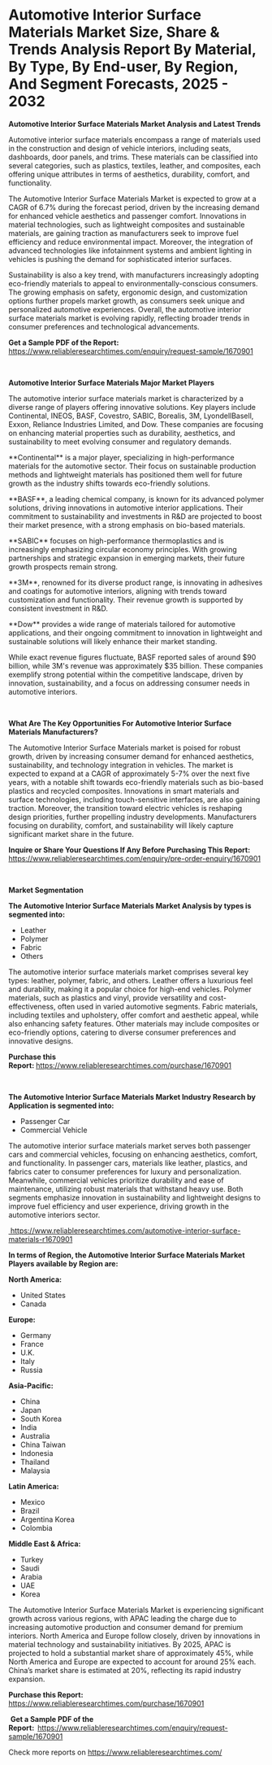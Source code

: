 <p><h1>Automotive Interior Surface Materials Market Size, Share & Trends Analysis Report By Material, By Type, By End-user, By Region, And Segment Forecasts, 2025 - 2032</h1></p><p><strong>Automotive Interior Surface Materials Market Analysis and Latest Trends</strong></p>
<p><p>Automotive interior surface materials encompass a range of materials used in the construction and design of vehicle interiors, including seats, dashboards, door panels, and trims. These materials can be classified into several categories, such as plastics, textiles, leather, and composites, each offering unique attributes in terms of aesthetics, durability, comfort, and functionality.</p><p>The Automotive Interior Surface Materials Market is expected to grow at a CAGR of 6.7% during the forecast period, driven by the increasing demand for enhanced vehicle aesthetics and passenger comfort. Innovations in material technologies, such as lightweight composites and sustainable materials, are gaining traction as manufacturers seek to improve fuel efficiency and reduce environmental impact. Moreover, the integration of advanced technologies like infotainment systems and ambient lighting in vehicles is pushing the demand for sophisticated interior surfaces.</p><p>Sustainability is also a key trend, with manufacturers increasingly adopting eco-friendly materials to appeal to environmentally-conscious consumers. The growing emphasis on safety, ergonomic design, and customization options further propels market growth, as consumers seek unique and personalized automotive experiences. Overall, the automotive interior surface materials market is evolving rapidly, reflecting broader trends in consumer preferences and technological advancements.</p></p>
<p><strong>Get a Sample PDF of the Report:&nbsp;</strong> <a href="https://www.reliableresearchtimes.com/enquiry/request-sample/1670901?utm_campaign=2196&utm_medium=2&utm_source=Github&utm_content=ia&utm_term=25032025&utm_id=automotive-interior-surface-materials">https://www.reliableresearchtimes.com/enquiry/request-sample/1670901</a></p>
<p>&nbsp;</p>
<p><strong>Automotive Interior Surface Materials Major Market Players</strong></p>
<p><p>The automotive interior surface materials market is characterized by a diverse range of players offering innovative solutions. Key players include Continental, INEOS, BASF, Covestro, SABIC, Borealis, 3M, LyondellBasell, Exxon, Reliance Industries Limited, and Dow. These companies are focusing on enhancing material properties such as durability, aesthetics, and sustainability to meet evolving consumer and regulatory demands.</p><p>**Continental** is a major player, specializing in high-performance materials for the automotive sector. Their focus on sustainable production methods and lightweight materials has positioned them well for future growth as the industry shifts towards eco-friendly solutions.</p><p>**BASF**, a leading chemical company, is known for its advanced polymer solutions, driving innovations in automotive interior applications. Their commitment to sustainability and investments in R&D are projected to boost their market presence, with a strong emphasis on bio-based materials.</p><p>**SABIC** focuses on high-performance thermoplastics and is increasingly emphasizing circular economy principles. With growing partnerships and strategic expansion in emerging markets, their future growth prospects remain strong.</p><p>**3M**, renowned for its diverse product range, is innovating in adhesives and coatings for automotive interiors, aligning with trends toward customization and functionality. Their revenue growth is supported by consistent investment in R&D.</p><p>**Dow** provides a wide range of materials tailored for automotive applications, and their ongoing commitment to innovation in lightweight and sustainable solutions will likely enhance their market standing.</p><p>While exact revenue figures fluctuate, BASF reported sales of around $90 billion, while 3M's revenue was approximately $35 billion. These companies exemplify strong potential within the competitive landscape, driven by innovation, sustainability, and a focus on addressing consumer needs in automotive interiors.</p></p>
<p>&nbsp;</p>
<p><strong>What Are The Key Opportunities For Automotive Interior Surface Materials Manufacturers?</strong></p>
<p><p>The Automotive Interior Surface Materials market is poised for robust growth, driven by increasing consumer demand for enhanced aesthetics, sustainability, and technology integration in vehicles. The market is expected to expand at a CAGR of approximately 5-7% over the next five years, with a notable shift towards eco-friendly materials such as bio-based plastics and recycled composites. Innovations in smart materials and surface technologies, including touch-sensitive interfaces, are also gaining traction. Moreover, the transition toward electric vehicles is reshaping design priorities, further propelling industry developments. Manufacturers focusing on durability, comfort, and sustainability will likely capture significant market share in the future.</p></p>
<p><strong>Inquire or Share Your Questions If Any Before Purchasing This Report:</strong> <a href="https://www.reliableresearchtimes.com/enquiry/pre-order-enquiry/1670901?utm_campaign=2196&utm_medium=2&utm_source=Github&utm_content=ia&utm_term=25032025&utm_id=automotive-interior-surface-materials">https://www.reliableresearchtimes.com/enquiry/pre-order-enquiry/1670901</a></p>
<p>&nbsp;</p>
<p><strong>Market Segmentation</strong></p>
<p><strong>The Automotive Interior Surface Materials Market Analysis by types is segmented into:</strong></p>
<p><ul><li>Leather</li><li>Polymer</li><li>Fabric</li><li>Others</li></ul></p>
<p><p>The automotive interior surface materials market comprises several key types: leather, polymer, fabric, and others. Leather offers a luxurious feel and durability, making it a popular choice for high-end vehicles. Polymer materials, such as plastics and vinyl, provide versatility and cost-effectiveness, often used in varied automotive segments. Fabric materials, including textiles and upholstery, offer comfort and aesthetic appeal, while also enhancing safety features. Other materials may include composites or eco-friendly options, catering to diverse consumer preferences and innovative designs.</p></p>
<p><strong>Purchase this Report:&nbsp;</strong><a href="https://www.reliableresearchtimes.com/purchase/1670901?utm_campaign=2196&utm_medium=2&utm_source=Github&utm_content=ia&utm_term=25032025&utm_id=automotive-interior-surface-materials">https://www.reliableresearchtimes.com/purchase/1670901</a></p>
<p>&nbsp;</p>
<p><strong>The Automotive Interior Surface Materials Market Industry Research by Application is segmented into:</strong></p>
<p><ul><li>Passenger Car</li><li>Commercial Vehicle</li></ul></p>
<p><p>The automotive interior surface materials market serves both passenger cars and commercial vehicles, focusing on enhancing aesthetics, comfort, and functionality. In passenger cars, materials like leather, plastics, and fabrics cater to consumer preferences for luxury and personalization. Meanwhile, commercial vehicles prioritize durability and ease of maintenance, utilizing robust materials that withstand heavy use. Both segments emphasize innovation in sustainability and lightweight designs to improve fuel efficiency and user experience, driving growth in the automotive interiors sector.</p></p>
<p><a href="https://www.reliableresearchtimes.com/automotive-interior-surface-materials-r1670901?utm_campaign=2196&utm_medium=2&utm_source=Github&utm_content=ia&utm_term=25032025&utm_id=automotive-interior-surface-materials">&nbsp;https://www.reliableresearchtimes.com/automotive-interior-surface-materials-r1670901</a></p>
<p><strong>In terms of Region, the Automotive Interior Surface Materials Market Players available by Region are:</strong></p>
<p>
    <p> <strong> North America: </strong>
        <ul>
            <li>United States</li>
            <li>Canada</li>
        </ul>
        </p> 
    <p> <strong> Europe: </strong>
        <ul>
            <li>Germany</li>
            <li>France</li>
            <li>U.K.</li>
            <li>Italy</li>
            <li>Russia</li>
        </ul>
        </p> 
    <p> <strong> Asia-Pacific: </strong>
        <ul>
            <li>China</li>
            <li>Japan</li>
            <li>South Korea</li>
            <li>India</li>
            <li>Australia</li>
            <li>China Taiwan</li>
            <li>Indonesia</li>
            <li>Thailand</li>
            <li>Malaysia</li>
        </ul>
        </p> 
    <p> <strong> Latin America: </strong>
        <ul>
            <li>Mexico</li>
            <li>Brazil</li>
            <li>Argentina Korea</li>
            <li>Colombia</li>
        </ul>
        </p> 
    <p> <strong> Middle East & Africa: </strong>
        <ul>
            <li>Turkey</li>
            <li>Saudi</li>
            <li>Arabia</li>
            <li>UAE</li>
            <li>Korea</li>
        </ul>
    </p>
    </p>
<p><p>The Automotive Interior Surface Materials Market is experiencing significant growth across various regions, with APAC leading the charge due to increasing automotive production and consumer demand for premium interiors. North America and Europe follow closely, driven by innovations in material technology and sustainability initiatives. By 2025, APAC is projected to hold a substantial market share of approximately 45%, while North America and Europe are expected to account for around 25% each. China’s market share is estimated at 20%, reflecting its rapid industry expansion.</p></p>
<p><strong>Purchase this Report: </strong><a href="https://www.reliableresearchtimes.com/purchase/1670901?utm_campaign=2196&utm_medium=2&utm_source=Github&utm_content=ia&utm_term=25032025&utm_id=automotive-interior-surface-materials">https://www.reliableresearchtimes.com/purchase/1670901</a></p>
<p>&nbsp;<strong>Get a Sample PDF of the Report:&nbsp;&nbsp;</strong><a href="https://www.reliableresearchtimes.com/enquiry/request-sample/1670901?utm_campaign=2196&utm_medium=2&utm_source=Github&utm_content=ia&utm_term=25032025&utm_id=automotive-interior-surface-materials">https://www.reliableresearchtimes.com/enquiry/request-sample/1670901</a></p>
<p><strong></strong></p>
<p>Check more reports on <a href="https://www.reliableresearchtimes.com/?utm_campaign=2196&utm_medium=2&utm_source=Github&utm_content=ia&utm_term=25032025&utm_id=automotive-interior-surface-materials">https://www.reliableresearchtimes.com/</a></p>